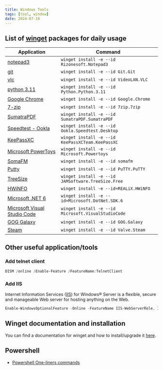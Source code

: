 ```yaml
---
title: Windows Tools
tags: [tool, window]
date: 2024-07-16
---
```


## List of [winget](./winget) packages for daily usage

<!--more-->

| Application              | Command                                         |
| ------------------------ | ----------------------------------------------- |
| [notepad3](https://rizonesoft.com/downloads/notepad3/) | ```winget install -e --id Rizonesoft.Notepad3``` |
| [git](https://git-scm.com/) | ```winget install -e --id Git.Git``` |
| [vlc](https://www.videolan.org/) | ```winget install -e --id VideoLAN.VLC``` |
| [python 3.11](https://www.python.org/) | ```winget install -e --id Python.Python.3.11``` |
| [Google Chrome](https://www.google.com/chrome/) | ```winget install -e --id Google.Chrome``` |
| [7-zip](https://www.7-zip.org/) | ```winget install -e --id 7zip.7zip``` |
| [SumatraPDF](https://www.sumatrapdfreader.org/free-pdf-reader) | ```winget install -e --id SumatraPDF.SumatraPDF``` |
| [Speedtest - Ookla](https://www.speedtest.net/apps/desktop) | ```winget install -e --id Ookla.Speedtest.Desktop``` |
| [KeePassXC](https://keepassxc.org/) | ```winget install -e --id KeePassXCTeam.KeePassXC``` |
| [Microsoft PowerToys](https://learn.microsoft.com/en-us/windows/powertoys/) | ```winget install -e --id Microsoft.Powertoys``` |
| [SomaFM](https://somafm.com/) | ```winget install -e --id somafm``` |
| [Putty](https://www.putty.org/) | ```winget install -e --id PuTTY.PuTTY``` |
| [TreeSize](https://www.jam-software.com/treesize_free) | ```winget install -e --id JAMSoftware.TreeSize.Free``` |
| [HWiNFO](https://www.hwinfo.com/) | ```winget install -e --id=REALiX.HWiNFO``` |
| [Microsoft .NET 6](https://dotnet.microsoft.com/en-us/download/dotnet/6.0) | ```winget install -e --id=Microsoft.DotNet.SDK.6``` |
| [Microsoft Visual Studio Code](https://code.visualstudio.com/) | ```winget install -e --id Microsoft.VisualStudioCode``` |
| [GOG Galaxy](https://www.gog.com/galaxy) | ```winget install -e --id GOG.Galaxy``` |
| [Steam](https://store.steampowered.com/) | ```winget install -e --id Valve.Steam``` |

## Other useful application/tools

### Add telnet client

```powershell
DISM /online /Enable-Feature /FeatureName:TelnetClient
```

### Add IIS

Internet Information Services ([IIS](https://www.iis.net/)) for Windows® Server is a flexible, secure and manageable Web server for hosting anything on the Web.

```powershell
Enable-WindowsOptionalFeature -Online -FeatureName IIS-WebServerRole, IIS-WebServer, IIS-CommonHttpFeatures, IIS-ManagementConsole, IIS-HttpErrors, IIS-HttpRedirect, IIS-WindowsAuthentication, IIS-StaticContent, IIS-DefaultDocument, IIS-HttpCompressionStatic, IIS-DirectoryBrowsing
```

## Winget documentation and installation

You can find a documentation for winget and how to install/upgrade it [here](./winget).

## Powershell

* [Powershell One-liners commands](https://fishilico.github.io/generic-config/windows/oneliners-commands.html#basic-powershell-commands)